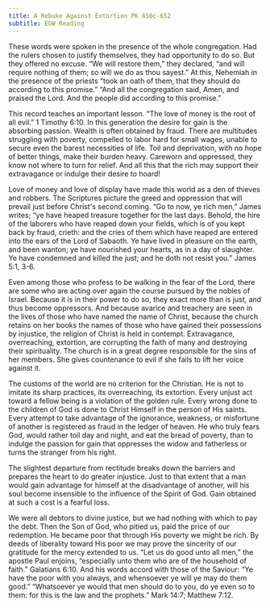 ```yaml
---
title: A Rebuke Against Extortion PK 650c-652
subtitle: EGW Reading
---
```


These words were spoken in the presence of the whole congregation. Had the rulers chosen to justify themselves, they had opportunity to do so. But they offered no excuse. “We will restore them,” they declared, “and will require nothing of them; so will we do as thou sayest.” At this, Nehemiah in the presence of the priests “took an oath of them, that they should do according to this promise.” “And all the congregation said, Amen, and praised the Lord. And the people did according to this promise.”

This record teaches an important lesson. “The love of money is the root of all evil.” 1 Timothy 6:10. In this generation the desire for gain is the absorbing passion. Wealth is often obtained by fraud. There are multitudes struggling with poverty, compelled to labor hard for small wages, unable to secure even the barest necessities of life. Toil and deprivation, with no hope of better things, make their burden heavy. Careworn and oppressed, they know not where to turn for relief. And all this that the rich may support their extravagance or indulge their desire to hoard!

Love of money and love of display have made this world as a den of thieves and robbers. The Scriptures picture the greed and oppression that will prevail just before Christ's second coming. “Go to now, ye rich men,” James writes; “ye have heaped treasure together for the last days. Behold, the hire of the laborers who have reaped down your fields, which is of you kept back by fraud, crieth: and the cries of them which have reaped are entered into the ears of the Lord of Sabaoth. Ye have lived in pleasure on the earth, and been wanton; ye have nourished your hearts, as in a day of slaughter. Ye have condemned and killed the just; and he doth not resist you.” James 5:1, 3-6.

Even among those who profess to be walking in the fear of the Lord, there are some who are acting over again the course pursued by the nobles of Israel. Because it is in their power to do so, they exact more than is just, and thus become oppressors. And because avarice and treachery are seen in the lives of those who have named the name of Christ, because the church retains on her books the names of those who have gained their possessions by injustice, the religion of Christ is held in contempt. Extravagance, overreaching, extortion, are corrupting the faith of many and destroying their spirituality. The church is in a great degree responsible for the sins of her members. She gives countenance to evil if she fails to lift her voice against it.

The customs of the world are no criterion for the Christian. He is not to imitate its sharp practices, its overreaching, its extortion. Every unjust act toward a fellow being is a violation of the golden rule. Every wrong done to the children of God is done to Christ Himself in the person of His saints. Every attempt to take advantage of the ignorance, weakness, or misfortune of another is registered as fraud in the ledger of heaven. He who truly fears God, would rather toil day and night, and eat the bread of poverty, than to indulge the passion for gain that oppresses the widow and fatherless or turns the stranger from his right.

The slightest departure from rectitude breaks down the barriers and prepares the heart to do greater injustice. Just to that extent that a man would gain advantage for himself at the disadvantage of another, will his soul become insensible to the influence of the Spirit of God. Gain obtained at such a cost is a fearful loss.

We were all debtors to divine justice, but we had nothing with which to pay the debt. Then the Son of God, who pitied us, paid the price of our redemption. He became poor that through His poverty we might be rich. By deeds of liberality toward His poor we may prove the sincerity of our gratitude for the mercy extended to us. “Let us do good unto all men,” the apostle Paul enjoins, “especially unto them who are of the household of faith.” Galatians 6:10. And his words accord with those of the Saviour: “Ye have the poor with you always, and whensoever ye will ye may do them good.” “Whatsoever ye would that men should do to you, do ye even so to them: for this is the law and the prophets.” Mark 14:7; Matthew 7:12.